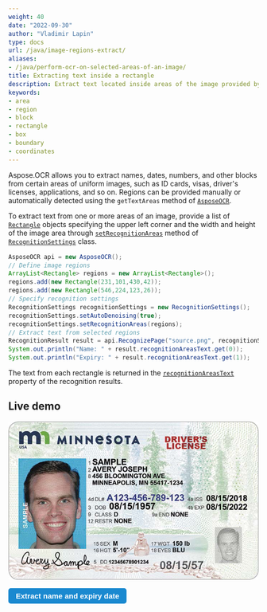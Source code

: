 ```yaml
---
weight: 40
date: "2022-09-30"
author: "Vladimir Lapin"
type: docs
url: /java/image-regions-extract/
aliases:
- /java/perform-ocr-on-selected-areas-of-an-image/
title: Extracting text inside a rectangle
description: Extract text located inside areas of the image provided by coordinates.
keywords:
- area
- region
- block
- rectangle
- box
- boundary
- coordinates
---
```


<style>
	button {
		cursor: pointer;
		margin-right: 20px;
		padding: 7px 15px;
		border: none;
		border-radius: 5px;
		background-color: #1a89d0;
		font-weight: 700;
		font-size: 15px;
		color: #ffffff;
	}

	button:hover {
		background-color: #3071a9;
	}

	button:focus {
		outline: none;
	}

	#sample {
		position: relative;
	}

	#sample > div {
		position: absolute;
		display: none;
		border: dashed 1px #de4444;
		background-color: rgba(222,68,68,0.2);
	}

	#dl-name {
		top: 101px;
		left: 231px;
		width: 430px;
		height: 42px;
	}

	#dl-exp {
		top: 224px;
		left: 546px;
		width: 123px;
		height: 26px;
	}

	#results {
		display: none;
		max-width: 50%;
	}
</style>

Aspose.OCR allows you to extract names, dates, numbers, and other blocks from certain areas of uniform images, such as ID cards, visas, driver's licenses, applications, and so on. Regions can be provided manually or automatically detected using the `getTextAreas` method of [`AsposeOCR`](https://reference.aspose.com/ocr/java/com.aspose.ocr/AsposeOCR).

To extract text from one or more areas of an image, provide a list of [`Rectangle`](https://docs.oracle.com/javase/8/docs/api/java/awt/Rectangle.html) objects specifying the upper left corner and the width and height of the image area through [`setRecognitionAreas`](https://reference.aspose.com/ocr/java/com.aspose.ocr/RecognitionSettings#setRecognitionAreas-java.util.ArrayList-) method of [`RecognitionSettings`](https://reference.aspose.com/ocr/java/com.aspose.ocr/RecognitionSettings) class.

```java
AsposeOCR api = new AsposeOCR();
// Define image regions
ArrayList<Rectangle> regions = new ArrayList<Rectangle>();
regions.add(new Rectangle(231,101,430,42));
regions.add(new Rectangle(546,224,123,26));
// Specify recognition settings
RecognitionSettings recognitionSettings = new RecognitionSettings();
recognitionSettings.setAutoDenoising(true);
recognitionSettings.setRecognitionAreas(regions);
// Extract text from selected regions
RecognitionResult result = api.RecognizePage("source.png", recognitionSettings);
System.out.println("Name: " + result.recognitionAreasText.get(0));
System.out.println("Expiry: " + result.recognitionAreasText.get(1));
```

The text from each rectangle is returned in the [`recognitionAreasText`](https://reference.aspose.com/ocr/java/com.aspose.ocr/RecognitionResult#recognitionAreasText) property of the recognition results.

## Live demo

<div id="sample">
	<img src="dl.png" alt="Driver's license" />
	<div id="dl-name"></div>
	<div id="dl-exp"></div>
</div>

<button onclick="extract(this)">Extract name and expiry date</button>

<script>
	function extract(obj)
	{
		$("#sample > div").show(200);
		$("#results").show(200);
	}
</script>

<table id="results">
	<tr>
		<th>Block</th>
		<th>Coordinates</th>
		<th>Extracted text</th>
	</tr>
	<tr>
		<td>Name</td>
		<td>{X=231, Y=101, Width=430, Height=42}</td>
		<td>SAMPLE<br />AVERY JOSEPH</td>
	</tr>
	<tr>
		<td>Expiry date</td>
		<td>{X=546, Y=224, Width=123, Height=26}</td>
		<td>08/15/2022</td>
	</tr>
</table>
